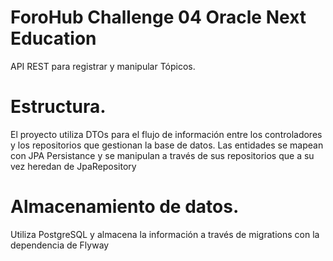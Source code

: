 # ForoHub Challenge 04 Oracle Next Education
API REST para registrar y manipular Tópicos.

# Estructura.
El proyecto utiliza DTOs para el flujo de información entre los controladores y los repositorios que gestionan la base de datos.
Las entidades se mapean con JPA Persistance y se manipulan a través de sus repositorios que a su vez heredan de JpaRepository

# Almacenamiento de datos.
Utiliza PostgreSQL y almacena la información a través de migrations con la dependencia de Flyway
